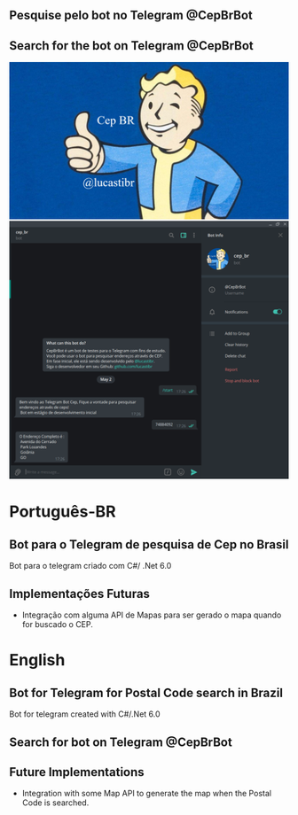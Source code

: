 ## Pesquise pelo bot no Telegram @CepBrBot

## Search for the bot on Telegram @CepBrBot

![Alt text](image2.png  "Title")
![Alt text](print.png  "Bot")

# Português-BR

## Bot para o Telegram de pesquisa de Cep no Brasil

Bot para o telegram criado com C#/ .Net 6.0

## Implementações Futuras

- Integração com alguma API de Mapas para ser gerado o mapa quando for buscado o CEP.

# English

## Bot for Telegram for Postal Code search in Brazil

Bot for telegram created with C#/.Net 6.0

## Search for bot on Telegram @CepBrBot

## Future Implementations

- Integration with some Map API to generate the map when the Postal Code is searched.